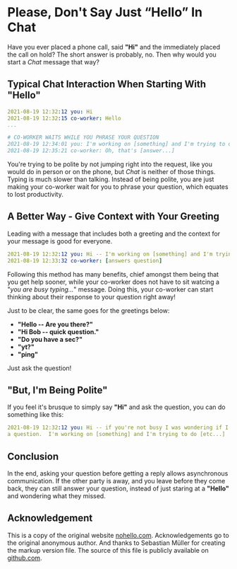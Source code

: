 # Please, Don't Say Just “Hello” In Chat
Have you ever placed a phone call, said **"Hi"** and the immediately placed the call on hold? The short answer is probably, no. Then why would you start a *Chat* message that way?

## Typical Chat Interaction When Starting With "Hello"
```yaml
2021-08-19 12:32:12 you: Hi
2021-08-19 12:32:15 co-worker: Hello
...

# CO-WORKER WAITS WHILE YOU PHRASE YOUR QUESTION
2021-08-19 12:34:01 you: I'm working on [something] and I'm trying to do [etc...]
2021-08-19 12:35:21 co-worker: Oh, that's [answer...]
```

You're trying to be polite by not jumping right into the request, like you
would do in person or on the phone, but *Chat* is neither of those things. Typing
is much slower than talking. Instead of being polite, you are just making your co-worker wait for you to phrase your question, which equates to lost productivity.

## A Better Way - Give Context with Your Greeting
Leading with a message that includes both a greeting and the context for your message is good for everyone.

```yaml
2021-08-19 12:32:12 you: Hi -- I'm working on [something] and I'm trying to do [etc...]
2021-08-19 12:33:32 co-worker: [answers question]
```

Following this method has many benefits, chief amongst them being that you get help sooner, while your co-worker does not have to sit watcing a "*you are busy typing...*" message. Doing this, your co-worker can start thinking about their response to your question right away!

Just to be clear, the same goes for the greetings below:
- **"Hello -- Are you there?"**
- **"Hi Bob -- quick question."**
- **"Do you have a sec?"**
- **"yt?"**
- **"ping"**

Just ask the question!

## "But, I'm Being Polite"
If you feel it's brusque to simply say **"Hi"** and ask the question, you can do
something like this:

```yaml
2021-08-19 12:32:12 you: Hi -- if you're not busy I was wondering if I could ask 
a question.  I'm working on [something] and I'm trying to do [etc...]
```

## Conclusion
In the end, asking your question before getting a reply allows asynchronous
communication. If the other party is away, and you leave before they come back,
they can still answer your question, instead of just staring at a **"Hello"** and
wondering what they missed.

## Acknowledgement
This is a copy of the original website [nohello.com](http://www.nohello.com/).
Acknowledgements go to the original anonymous author. And thanks to Sebastian Müller for creating the markup version file.
The source of this file is publicly available on [github.com](https://github.com/sbmueller/nohello).
